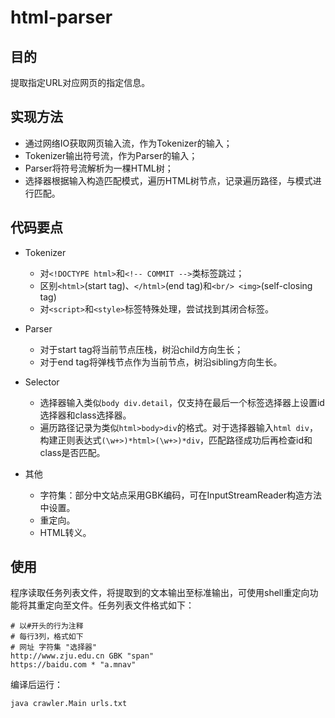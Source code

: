 # html-parser

## 目的

提取指定URL对应网页的指定信息。

## 实现方法

- 通过网络IO获取网页输入流，作为Tokenizer的输入；
- Tokenizer输出符号流，作为Parser的输入；
- Parser将符号流解析为一棵HTML树；
- 选择器根据输入构造匹配模式，遍历HTML树节点，记录遍历路径，与模式进行匹配。

## 代码要点

+ Tokenizer
  - 对`<!DOCTYPE html>`和`<!-- COMMIT -->`类标签跳过；
  - 区别`<html>`(start tag)、`</html>`(end tag)和`<br/> <img>`(self-closing tag)
  - 对`<script>`和`<style>`标签特殊处理，尝试找到其闭合标签。

+ Parser
  - 对于start tag将当前节点压栈，树沿child方向生长；
  - 对于end tag将弹栈节点作为当前节点，树沿sibling方向生长。

+ Selector
  - 选择器输入类似`body div.detail`，仅支持在最后一个标签选择器上设置id选择器和class选择器。
  - 遍历路径记录为类似`html>body>div`的格式。对于选择器输入`html div`，构建正则表达式`(\w+>)*html>(\w+>)*div`，匹配路径成功后再检查id和class是否匹配。

+ 其他
  - 字符集：部分中文站点采用GBK编码，可在InputStreamReader构造方法中设置。
  - 重定向。
  - HTML转义。

## 使用

程序读取任务列表文件，将提取到的文本输出至标准输出，可使用shell重定向功能将其重定向至文件。任务列表文件格式如下：

    # 以#开头的行为注释
    # 每行3列，格式如下
	# 网址 字符集 "选择器"
	http://www.zju.edu.cn GBK "span"
	https://baidu.com * "a.mnav"

编译后运行：

    java crawler.Main urls.txt

